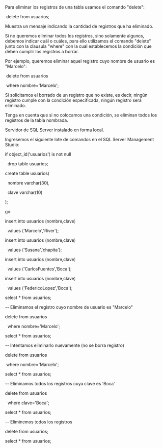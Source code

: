 Para eliminar los registros de una tabla usamos el comando "delete":



&nbsp;delete from usuarios;

Muestra un mensaje indicando la cantidad de registros que ha eliminado.



Si no queremos eliminar todos los registros, sino solamente algunos, debemos indicar cuál o cuáles, para ello utilizamos el comando "delete" junto con la clausula "where" con la cual establecemos la condición que deben cumplir los registros a borrar.



Por ejemplo, queremos eliminar aquel registro cuyo nombre de usuario es "Marcelo":



&nbsp;delete from usuarios

&nbsp;where nombre='Marcelo';

Si solicitamos el borrado de un registro que no existe, es decir, ningún registro cumple con la condición especificada, ningún registro será eliminado.



Tenga en cuenta que si no colocamos una condición, se eliminan todos los registros de la tabla nombrada.



Servidor de SQL Server instalado en forma local.

Ingresemos el siguiente lote de comandos en el SQL Server Management Studio:



if object\_id('usuarios') is not null

&nbsp; drop table usuarios;



create table usuarios(

&nbsp; nombre varchar(30),

&nbsp; clave varchar(10)

);



go



insert into usuarios (nombre,clave)

&nbsp; values ('Marcelo','River');

insert into usuarios (nombre,clave)

&nbsp; values ('Susana','chapita');

insert into usuarios (nombre,clave)

&nbsp; values ('CarlosFuentes','Boca');

insert into usuarios (nombre,clave)

&nbsp; values ('FedericoLopez','Boca');



select \* from usuarios;



-- Eliminamos el registro cuyo nombre de usuario es "Marcelo"

delete from usuarios

&nbsp; where nombre='Marcelo';



select \* from usuarios;



-- Intentamos eliminarlo nuevamente (no se borra registro)

delete from usuarios

&nbsp;where nombre='Marcelo';



select \* from usuarios;



-- Eliminamos todos los registros cuya clave es 'Boca'

delete from usuarios

&nbsp; where clave='Boca';



select \* from usuarios;



-- Eliminemos todos los registros

delete from usuarios;



select \* from usuarios;

